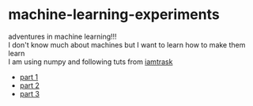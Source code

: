 # machine-learning-experiments
adventures in machine learning!!!
<br>
I don't know much about machines but I want to learn how to make them learn 
<br>
I am using numpy and following tuts from [iamtrask](http://iamtrask.github.io/)
* [part 1](http://iamtrask.github.io/2015/07/12/basic-python-network/)
* [part 2](http://iamtrask.github.io/2015/07/27/python-network-part2/)
* [part 3](http://iamtrask.github.io/2015/07/28/dropout/)
